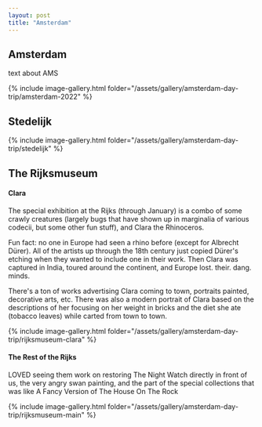 ```yaml
---
layout: post
title: "Amsterdam"
---
```


## Amsterdam
text about AMS

{% include image-gallery.html folder="/assets/gallery/amsterdam-day-trip/amsterdam-2022" %}

## Stedelijk

{% include image-gallery.html folder="/assets/gallery/amsterdam-day-trip/stedelijk" %}

## The Rijksmuseum

#### Clara
The special exhibition at the Rijks (through January) is a combo of some crawly creatures (largely bugs that have shown up in marginalia of various codecii, but some other fun stuff), and Clara the Rhinoceros.

Fun fact: no one in Europe had seen a rhino before (except for Albrecht Dürer).  All of the artists up through the 18th century just copied Dürer's etching when they wanted to include one in their work.  Then Clara was captured in India, toured around the continent, and Europe lost. their. dang. minds.

There's a ton of works advertising Clara coming to town, portraits painted, decorative arts, etc.  There was also a modern portrait of Clara based on the descriptions of her focusing on her weight in bricks and the diet she ate (tobacco leaves) while carted from town to town.

{% include image-gallery.html folder="/assets/gallery/amsterdam-day-trip/rijksmuseum-clara" %}

#### The Rest of the Rijks

LOVED seeing them work on restoring The Night Watch directly in front of us, the very angry swan painting, and the part of the special collections that was like A Fancy Version of The House On The Rock

{% include image-gallery.html folder="/assets/gallery/amsterdam-day-trip/rijksmuseum-main" %}